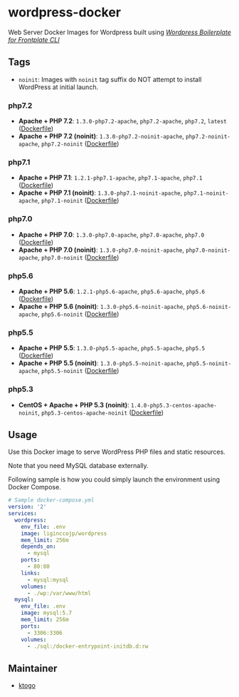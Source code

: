 # wordpress-docker

Web Server Docker Images for Wordpress built using [_Wordpress Boilerplate for Frontplate CLI_](https://github.com/liginc/wordpress-frontplate)

## Tags

- `noinit`: Images with `noinit` tag suffix do NOT attempt to install WordPress at initial launch.

### php7.2

- **Apache + PHP 7.2**: `1.3.0-php7.2-apache`, `php7.2-apache`, `php7.2`, `latest` ([Dockerfile](https://github.com/liginc/wordpress-docker/blob/master/php7.2/apache/Dockerfile))
- **Apache + PHP 7.2 (noinit)**: `1.3.0-php7.2-noinit-apache`, `php7.2-noinit-apache`, `php7.2-noinit` ([Dockerfile](https://github.com/liginc/wordpress-docker/blob/master/php7.2/noinit-apache/Dockerfile))

### php7.1

- **Apache + PHP 7.1**: `1.2.1-php7.1-apache`, `php7.1-apache`, `php7.1` ([Dockerfile](https://github.com/liginc/wordpress-docker/blob/master/php7.1/apache/Dockerfile))
- **Apache + PHP 7.1 (noinit)**: `1.3.0-php7.1-noinit-apache`, `php7.1-noinit-apache`, `php7.1-noinit` ([Dockerfile](https://github.com/liginc/wordpress-docker/blob/master/php7.1/noinit-apache/Dockerfile))

### php7.0

- **Apache + PHP 7.0**: `1.3.0-php7.0-apache`, `php7.0-apache`, `php7.0` ([Dockerfile](https://github.com/liginc/wordpress-docker/blob/master/php7.0/apache/Dockerfile))
- **Apache + PHP 7.0 (noinit)**: `1.3.0-php7.0-noinit-apache`, `php7.0-noinit-apache`, `php7.0-noinit` ([Dockerfile](https://github.com/liginc/wordpress-docker/blob/master/php7.0/noinit-apache/Dockerfile))

### php5.6

- **Apache + PHP 5.6**: `1.2.1-php5.6-apache`, `php5.6-apache`, `php5.6` ([Dockerfile](https://github.com/liginc/wordpress-docker/blob/master/php5.6/apache/Dockerfile))
- **Apache + PHP 5.6 (noinit)**: `1.3.0-php5.6-noinit-apache`, `php5.6-noinit-apache`, `php5.6-noinit` ([Dockerfile](https://github.com/liginc/wordpress-docker/blob/master/php5.6/noinit-apache/Dockerfile))

### php5.5

- **Apache + PHP 5.5**: `1.3.0-php5.5-apache`, `php5.5-apache`, `php5.5` ([Dockerfile](https://github.com/liginc/wordpress-docker/blob/master/php5.5/apache/Dockerfile))
- **Apache + PHP 5.5 (noinit)**: `1.3.0-php5.5-noinit-apache`, `php5.5-noinit-apache`, `php5.5-noinit` ([Dockerfile](https://github.com/liginc/wordpress-docker/blob/master/php5.5/noinit-apache/Dockerfile))

### php5.3

- **CentOS + Apache + PHP 5.3 (noinit)**: `1.4.0-php5.3-centos-apache-noinit`, `php5.3-centos-apache-noinit` ([Dockerfile](https://github.com/liginc/wordpress-docker/blob/master/php5.3/centos-noinit-apache/Dockerfile))

## Usage

Use this Docker image to serve WordPress PHP files and static resources.

Note that you need MySQL database externally.

Following sample is how you could simply launch the environment using Docker Compose.

```yaml
# Sample docker-compose.yml
version: '2'
services:
  wordpress:
    env_file: .env
    image: liginccojp/wordpress
    mem_limit: 256m
    depends_on:
      - mysql
    ports:
      - 80:80
    links:
      - mysql:mysql
    volumes:
      - ./wp:/var/www/html
  mysql:
    env_file: .env
    image: mysql:5.7
    mem_limit: 256m
    ports:
      - 3306:3306
    volumes:
      - ./sql:/docker-entrypoint-initdb.d:rw
```

## Maintainer

- [ktogo](https://github.com/ktogo)
